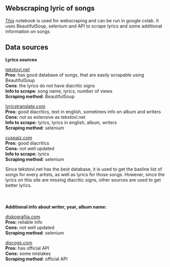 

## Webscraping lyric of songs
[This](https://github.com/datamilas/CroLyricsProject/blob/master/Python/google_colab/scraping.ipynb) notebook is used for webscraping and can be run in google colab. It uses
BeautifulSoup, selenium and API to scrape lyrics and some additional information on songs 

## Data sources

**Lyrics sources**

[tekstovi.net](https://tekstovi.net)  
**Pros**: has good database of songs, that are easily scrapable using BeautifulSoup  
**Cons**: the lyrics do not have diacritic signs  
**Info to scrape**: song name, lyrics, number of views  
**Scraping method**: BeautifulSoup


[lyricstranslate.com](https://lyricstranslate.com)  
**Pros:** good diacritics, text in english, sometimes info on album and writers  
**Cons:** not as extensive as tekstovi.net  
**Info to scrape:** lyrics, lyrics in english, album, writers  
**Scraping method**: selenium

[cuspajz.com](https://cuspajz.com)  
**Pros:** good diacritics  
**Cons:** not well updated  
**Info to scrape:** lyrics  
**Scraping method**: selenium

Since tekstovi.net has the best database, it is used to get the basline list of songs for every artists, as well as lyrics for those songs. However, since the lyrics on this site are missing diacritic signs, other sources are used to get better lyrics.
<br/><br/>
<br/><br/>
**Additional info about writer, year, album name:**

[diskografija.com](https://diskografija.com)  
**Pros:** reliable info  
**Cons:** not well updated  
**Scraping method**: selenium  

[discogs.com](https://discogs.com)  
**Pros:** has official API  
**Cons:** some mistakes  
**Scraping method**: official API

